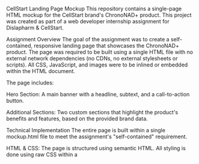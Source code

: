 CellStart Landing Page Mockup
This repository contains a single-page HTML mockup for the CellStart brand's ChronoNAD+ product. This project was created as part of a web developer internship assignment for Dislapharm & CellStart.

Assignment Overview
The goal of the assignment was to create a self-contained, responsive landing page that showcases the ChronoNAD+ product. The page was required to be built using a single HTML file with no external network dependencies (no CDNs, no external stylesheets or scripts). All CSS, JavaScript, and images were to be inlined or embedded within the HTML document.

The page includes:

Hero Section: A main banner with a headline, subtext, and a call-to-action button.

Additional Sections: Two custom sections that highlight the product's benefits and features, based on the provided brand data.

Technical Implementation
The entire page is built within a single mockup.html file to meet the assignment's "self-contained" requirement.

HTML & CSS: The page is structured using semantic HTML. All styling is done using raw CSS within a <style> tag in the <head> of the document. The design is fully responsive, ensuring a consistent and pleasant user experience across different screen sizes.

Fonts: The specified fonts, Cabin and Poppins, are imported from Google Fonts, which is a rare exception for this type of assignment, however, since the assignment mentioned "no network/CDN dependencies," I decided to use base64 for all fonts.

Images: All images and logos are embedded directly as base64 encoded data URIs within the CSS and HTML, eliminating any external image requests.

JavaScript: While the page is primarily static, a minimal amount of JavaScript could be used for interactive elements like the "Shop Now" button or simple animations.

How to View the Mockup
To view the landing page, simply open the mockup.html file in any modern web browser. Since it is a self-contained file, no local server or additional setup is required.

Reflection
This assignment was a great exercise in core web development principles. It required a deep understanding of HTML and CSS to create a professional, responsive design without relying on modern frameworks. It also provided a valuable opportunity to demonstrate an ability to adhere to specific technical constraints while maintaining creative freedom.
